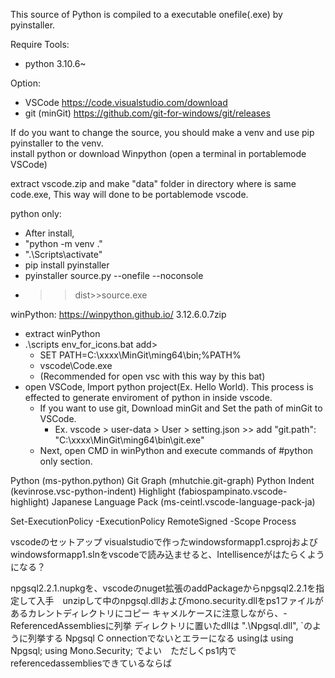 This source of Python is compiled to a executable onefile(.exe) by pyinstaller.

Require Tools:
- python 3.10.6~

Option:
- VSCode https://code.visualstudio.com/download
- git (minGit) https://github.com/git-for-windows/git/releases

If do you want to change the source, you should make a venv and use pip pyinstaller to the venv.  
install python or download Winpython (open a terminal in portablemode VSCode)

extract vscode.zip and make "data" folder in directory where is same code.exe, This way will done to be portablemode vscode.

python only:
- After install,
- "python -m venv ."
- ".\Scripts\activate"
- pip install pyinstaller
- pyinstaller source.py --onefile --noconsole
- >>dist>>source.exe

winPython: https://winpython.github.io/  3.12.6.0.7zip
- extract winPython
- .\scripts env_for_icons.bat  add>
  - SET PATH=C:\xxxx\MinGit\ming64\bin;%PATH%
  - vscode\Code.exe
  - (Recommended for open vsc with this way by this bat)
- open VSCode, Import python project(Ex. Hello World). This process is effected to generate enviroment of python in inside vscode.
  - If you want to use git, Download minGit and Set the path of minGit to VSCode.
    - Ex. vscode > user-data > User > setting.json >> add "git.path": "C:\xxxx\MinGit\ming64\bin\git.exe"
  - Next, open CMD in winPython and execute commands of #python only section.
    
Python (ms-python.python)
Git Graph (mhutchie.git-graph)
Python Indent (kevinrose.vsc-python-indent)
Highlight (fabiospampinato.vscode-highlight)
Japanese Language Pack (ms-ceintl.vscode-language-pack-ja)


Set-ExecutionPolicy -ExecutionPolicy RemoteSigned -Scope Process


vscodeのセットアップ
visualstudioで作ったwindowsformapp1.csprojおよびwindowsformapp1.slnをvscodeで読み込ませると、Intellisenceがはたらくようになる？

npgsql2.2.1.nupkgを、vscodeのnuget拡張のaddPackageからnpgsql2.2.1を指定して入手　unzipして中のnpgsql.dllおよびmono.security.dllをps1ファイルがあるカレントディレクトリにコピー
キャメルケースに注意しながら、-ReferencedAssembliesに列挙 ディレクトリに置いたdllは ".\Npgsql.dll", `のように列挙する
Npgsql C onnectionでないとエラーになる
usingは
using Npgsql;
using Mono.Security;
でよい　ただしくps1内でreferencedassembliesできているならば





